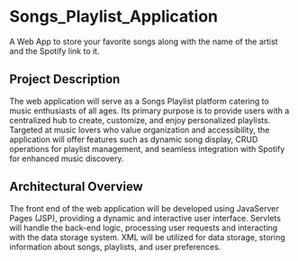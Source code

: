 # Songs_Playlist_Application
A Web App to store your favorite songs along with the name of the artist and the Spotify link to it.

## Project Description 
The web application will serve as a Songs Playlist platform catering to music enthusiasts of all ages. Its primary purpose is to provide users with a centralized hub to create, customize, and enjoy personalized playlists. Targeted at music lovers who value organization and accessibility, the application will offer features such as dynamic song display, CRUD operations for playlist management, and seamless integration with Spotify for enhanced music discovery.

## Architectural Overview 
The front end of the web application will be developed using JavaServer Pages (JSP), providing a dynamic and interactive user interface. Servlets will handle the back-end logic, processing user requests and interacting with the data storage system. XML will be utilized for data storage, storing information about songs, playlists, and user preferences.
